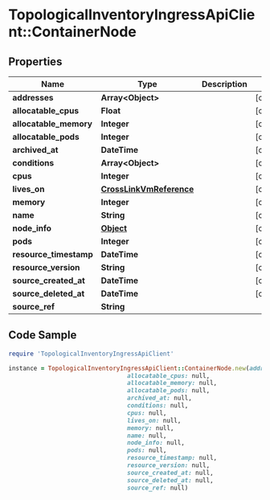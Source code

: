 # TopologicalInventoryIngressApiClient::ContainerNode

## Properties

Name | Type | Description | Notes
------------ | ------------- | ------------- | -------------
**addresses** | **Array&lt;Object&gt;** |  | [optional] 
**allocatable_cpus** | **Float** |  | [optional] 
**allocatable_memory** | **Integer** |  | [optional] 
**allocatable_pods** | **Integer** |  | [optional] 
**archived_at** | **DateTime** |  | [optional] 
**conditions** | **Array&lt;Object&gt;** |  | [optional] 
**cpus** | **Integer** |  | [optional] 
**lives_on** | [**CrossLinkVmReference**](CrossLinkVmReference.md) |  | [optional] 
**memory** | **Integer** |  | [optional] 
**name** | **String** |  | [optional] 
**node_info** | [**Object**](.md) |  | [optional] 
**pods** | **Integer** |  | [optional] 
**resource_timestamp** | **DateTime** |  | [optional] 
**resource_version** | **String** |  | [optional] 
**source_created_at** | **DateTime** |  | [optional] 
**source_deleted_at** | **DateTime** |  | [optional] 
**source_ref** | **String** |  | 

## Code Sample

```ruby
require 'TopologicalInventoryIngressApiClient'

instance = TopologicalInventoryIngressApiClient::ContainerNode.new(addresses: null,
                                 allocatable_cpus: null,
                                 allocatable_memory: null,
                                 allocatable_pods: null,
                                 archived_at: null,
                                 conditions: null,
                                 cpus: null,
                                 lives_on: null,
                                 memory: null,
                                 name: null,
                                 node_info: null,
                                 pods: null,
                                 resource_timestamp: null,
                                 resource_version: null,
                                 source_created_at: null,
                                 source_deleted_at: null,
                                 source_ref: null)
```



